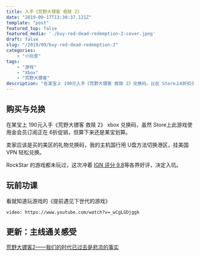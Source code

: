 ```yaml
---
title: 入手《荒野大镖客 救赎 2》
date: "2019-09-17T13:30:37.121Z"
template: "post"
featured_top: false
featured_media: './buy-red-dead-redemption-2-cover.jpeg'
draft: false
slug: "/2019/09/buy-red-dead-redemption-2"
categories: 
    - "小玩意"
tags:
    - "游戏"
    - "Xbox"
    - "荒野大镖客"
description: "在某宝上 190元入手《荒野大镖客 救赎 2》兑换码，比在 Store上6折扣买还便宜。冲着 IGN 评分 9.8 入手的。"
---
```


<!-- endExcerpt -->

## 购买与兑换
在某宝上 190元入手《荒野大镖客 救赎 2》 xbox 兑换码，虽然 Store上此游戏使用金会员订阅正在 6折促销，但算下来还是某宝划算。

卖家应该是买的美区的礼物兑换码，我的主机国行用 U盘方法切换港区，挂美国 VPN 轻松兑换。

RockStar 的游戏都未玩过，这次冲着 [IGN 评分 9.8](https://www.ign.com/games/red-dead-redemption/)等各界好评，决定入坑。

## 玩前功课
看就知道玩游戏的《提前遇见下世代的游戏》

`video: https://www.youtube.com/watch?v=_wCgLGDjggk`

## 更新：主线通关感受
[荒野大镖客2——我们的时代已过去是悲凉的事实](/2019/11/red-dead-redemption2-our-era-has-gone)

